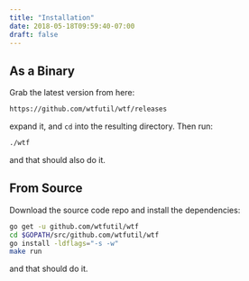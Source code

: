 ```yaml
---
title: "Installation"
date: 2018-05-18T09:59:40-07:00
draft: false
---
```


## As a Binary

Grab the latest version from here:

```bash
https://github.com/wtfutil/wtf/releases
```

expand it, and `cd` into the resulting directory. Then run:

```bash
./wtf
```

and that should also do it.

## From Source

Download the source code repo and install the dependencies:

```bash
go get -u github.com/wtfutil/wtf
cd $GOPATH/src/github.com/wtfutil/wtf
go install -ldflags="-s -w"
make run
```
and that should do it.

